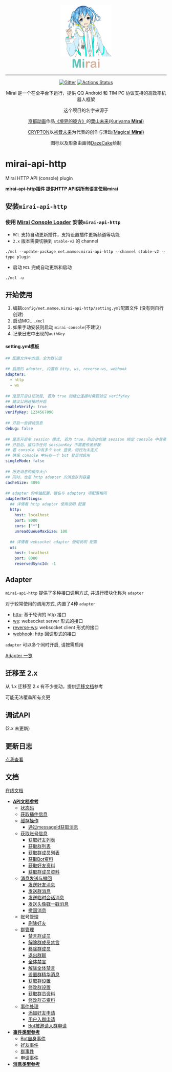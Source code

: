 <div align="center">
   <img width="160" src="https://github.com/mamoe/mirai/blob/dev/docs/mirai.png" alt="logo"></br>

   <img width="95" src="https://github.com/mamoe/mirai/blob/dev/docs/mirai.svg" alt="title">

----

[![Gitter](https://badges.gitter.im/mamoe/mirai.svg)](https://gitter.im/mamoe/mirai?utm_source=badge&utm_medium=badge&utm_campaign=pr-badge)
[![Actions Status](https://github.com/mamoe/mirai-api-http/workflows/Gradle%20CI/badge.svg)](https://github.com/mamoe/mirai-api-http/actions)

Mirai 是一个在全平台下运行，提供 QQ Android 和 TIM PC 协议支持的高效率机器人框架

这个项目的名字来源于
     <p><a href = "http://www.kyotoanimation.co.jp/">京都动画</a>作品<a href = "https://zh.moegirl.org/zh-hans/%E5%A2%83%E7%95%8C%E7%9A%84%E5%BD%BC%E6%96%B9">《境界的彼方》</a>的<a href = "https://zh.moegirl.org/zh-hans/%E6%A0%97%E5%B1%B1%E6%9C%AA%E6%9D%A5">栗山未来(Kuriyama <b>Mirai</b>)</a></p>
     <p><a href = "https://www.crypton.co.jp/">CRYPTON</a>以<a href = "https://www.crypton.co.jp/miku_eng">初音未来</a>为代表的创作与活动<a href = "https://magicalmirai.com/2019/index_en.html">(Magical <b>Mirai</b>)</a></p>
图标以及形象由画师<a href = "https://github.com/dazecake">DazeCake</a>绘制
</div>

# mirai-api-http
Mirai HTTP API (console) plugin

<b>mirai-api-http插件 提供HTTP API供所有语言使用mirai</b>

## 安装`mirai-api-http`

### 使用 [Mirai Console Loader](https://github.com/iTXTech/mirai-console-loader) 安装`mirai-api-http`

* `MCL` 支持自动更新插件，支持设置插件更新频道等功能
* `2.x` 版本需要切换到 `stable-v2` 的 channel

`./mcl --update-package net.mamoe:mirai-api-http --channel stable-v2 --type plugin`

* 启动 `MCL` 完成自动更新和启动

`./mcl -u`

## 开始使用

1. 编辑`config/net.mamoe.mirai-api-http/setting.yml`配置文件 (没有则自行创建)
2. 启动MCL `./mcl` 
3. 如果手动安装则启动 `mirai-console`(不建议)
4. 记录日志中出现的`authKey`

#### setting.yml模板

```yaml
## 配置文件中的值，全为默认值

## 启用的 adapter, 内置有 http, ws, reverse-ws, webhook
adapters:
  - http
  - ws

## 是否开启认证流程, 若为 true 则建立连接时需要验证 verifyKey
## 建议公网连接时开启
enableVerify: true
verifyKey: 1234567890

## 开启一些调试信息
debug: false

## 是否开启单 session 模式, 若为 true，则自动创建 session 绑定 console 中登录的 bot
## 开启后，接口中任何 sessionKey 不需要传递参数
## 若 console 中有多个 bot 登录，则行为未定义
## 确保 console 中只有一个 bot 登录时启用
singleMode: false

## 历史消息的缓存大小
## 同时，也是 http adapter 的消息队列容量
cacheSize: 4096

## adapter 的单独配置，键名与 adapters 项配置相同
adapterSettings:
  ## 详情看 http adapter 使用说明 配置
  http:
    host: localhost
    port: 8080
    cors: ["*"]
    unreadQueueMaxSize: 100
  
  ## 详情看 websocket adapter 使用说明 配置
  ws:
    host: localhost
    port: 8080
    reservedSyncId: -1
```

## Adapter

`mirai-api-http` 提供了多种接口调用方式, 并进行模块化称为 `adapter`

对于较常使用的调用方式, 内置了4种 `adapter`

+ [http](docs/adapter/HttpAdapter.md): 基于轮询的 http 接口
+ [ws](docs/adapter/WebsocketAdapter.md): websocket server 形式的接口
+ [reverse-ws](docs/adapter/ReverseWebsocketAdapter.md): websocket client 形式的接口
+ [webhook](docs/adapter/WebhookAdapter.md): http 回调形式的接口

`adapter` 可以多个同时开启, 请按需启用

[Adapter 一览](docs/adapter/Adapter.md)


## 迁移至 2.x

从 1.x 迁移至 2.x 有不少变动，提供[迁移文档](docs/misc/Migration2.md)参考

可能无法覆盖所有变更

## 调试API
(2.x 未更新)

## 更新日志
[点我查看](CHANGELOG.md)

## 文档

[在线文档](https://docs.mirai.mamoe.net/mirai-api-http/)

+ **[API文档参考](docs/api/API.md)**
  + [状态码](docs/api/API.md#状态码)
  + [获取插件信息](docs/api/API.md#获取插件信息)
  + [缓存操作](docs/api/API.md#缓存操作)
    + [通过messageId获取消息](docs/api/API.md#通过messageId获取消息)
  + [获取账号信息](docs/api/API.md#获取账号信息)
    + [获取好友列表](docs/api/API.md#获取好友列表)
    + [获取群列表](docs/api/API.md#获取群列表)
    + [获取群成员列表](docs/api/API.md#获取群成员列表)
    + [获取Bot资料](docs/api/API.md#获取Bot资料)
    + [获取好友资料](docs/api/API.md#获取好友资料)
    + [获取群成员资料](docs/api/API.md#获取群成员资料)
  + [消息发送与撤回](docs/api/API.md#消息发送与撤回)
    + [发送好友消息](docs/api/API.md#发送好友消息)
    + [发送群消息](docs/api/API.md#发送群消息)
    + [发送临时会话消息](docs/api/API.md#发送临时会话消息)
    + [发送头像戳一戳消息](docs/api/API.md#发送头像戳一戳消息)
    + [撤回消息](docs/api/API.md#撤回消息)
  + [账号管理](docs/api/API.md#账号管理)
    + [删除好友](docs/api/API.md#删除好友)
  + [群管理](docs/api/API.md#群管理)
    + [禁言群成员](docs/api/API.md#禁言群成员)
    + [解除群成员禁言](docs/api/API.md#解除群成员禁言)
    + [移除群成员](docs/api/API.md#移除群成员)
    + [退出群聊](docs/api/API.md#退出群聊)
    + [全体禁言](docs/api/API.md#全体禁言)
    + [解除全体禁言](docs/api/API.md#解除全体禁言)
    + [设置群精华消息](docs/api/API.md#设置群精华消息)
    + [获取群设置](docs/api/API.md#获取群设置)
    + [修改群设置](docs/api/API.md#修改群设置)
    + [获取群员资料](docs/api/API.md#获取群员设置)
    + [修改群员资料](docs/api/API.md#修改群员设置)
  + [事件处理](docs/api/API.md#事件处理)
    + [添加好友申请](docs/api/API.md#添加好友申请)
    + [用户入群申请](docs/api/API.md#用户入群申请（Bot需要有管理员权限）)
    + [Bot被邀请入群申请](docs/api/API.md#Bot被邀请入群申请)
+ **[事件类型参考](docs/api/EventType.md)**
  + [Bot自身事件](docs/api/EventType.md#bot自身事件)
  + [好友事件](docs/api/EventType.md#好友事件)
  + [群事件](docs/api/EventType.md#群事件)
  + [申请事件](docs/api/EventType.md#申请事件)
+ **[消息类型参考](docs/api/MessageType.md)**
